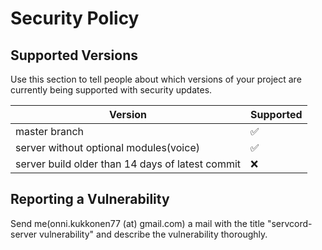 # Security Policy

## Supported Versions

Use this section to tell people about which versions of your project are
currently being supported with security updates.

| Version | Supported          |
| ------- | ------------------ |
| master branch   | :white_check_mark: |
| server without optional modules(voice)   | :white_check_mark: |
| server build older than 14 days of latest commit  | :x:                |

## Reporting a Vulnerability

Send me(onni.kukkonen77 (at) gmail.com) a mail with the title "servcord-server vulnerability" and describe the vulnerability thoroughly.
